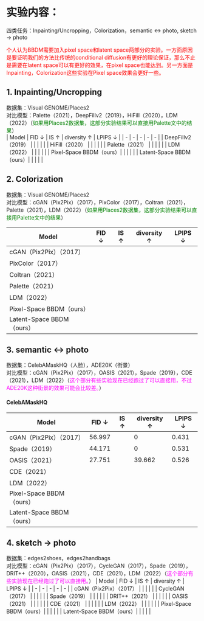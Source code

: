 # 实验内容：
四类任务：Inpainting/Uncropping，Colorization，semantic $\leftrightarrow$ photo, sketch $\to$ photo

<font color=red>个人认为BBDM需要加入pixel space和latent space两部分的实验。一方面原因是要证明我们的方法比传统的conditional diffusion有更好的理论保证，那么不止是需要在latent space可以有更好的效果，在pixel space也能达到。另一方面是Inpainting，Colorization这些实验在Pixel space效果会更好一些。</font>

## 1. Inpainting/Uncropping
数据集：Visual GENOME/Places2  
对比模型：Palette（2021），DeepFillv2（2019），HiFill（2020），LDM（2022）（<font color=green>如果用Places2数据集，这部分实验结果可以直接用Palette文中的结果</font>）  
| Model | FID $\downarrow$ | IS $\uparrow$ | diversity $\uparrow$ | LPIPS $\downarrow$ |
| - | - | - | - | - |
| DeepFillv2（2019） | | | | |
| HiFill（2020） | | | | |
| Palette（2021） | | | | |
| LDM（2022） | | | | |
| Pixel-Space BBDM（ours）| | | | |
| Latent-Space BBDM（ours）| | | | |

## 2. Colorization
数据集：Visual GENOME/Places2  
对比模型：cGAN（Pix2Pix）（2017），PixColor（2017），Coltran（2021），Palette（2021），LDM（2022）（<font color=green>如果用Places2数据集，这部分实验结果可以直接用Palette文中的结果</font>）  

| Model | FID $\downarrow$ | IS $\uparrow$ | diversity $\uparrow$ | LPIPS $\downarrow$ |
| - | - | - | - | - |
| cGAN（Pix2Pix）（2017） | | | | |
| PixColor（2017） | | | | |
| Coltran（2021） | | | | |
| Palette（2021） | | | | |
| LDM（2022） | | | | |
| Pixel-Space BBDM（ours）| | | | |
| Latent-Space BBDM（ours）| | | | |

## 3. semantic $\leftrightarrow$ photo
数据集：CelebAMaskHQ（人脸），ADE20K（街景）  
对比模型：cGAN（Pix2Pix）（2017），OASIS（2021），Spade（2019），CDE（2021），LDM（2022）（<font color=magenta>这个部分有些实验现在已经跑过了可以直接用，不过ADE20K这种街景的效果可能会比较差。</font>）

#### CelebAMaskHQ
| Model | FID $\downarrow$ | IS $\uparrow$ | diversity $\uparrow$ | LPIPS $\downarrow$ |
| - | - | - | - | - |
| cGAN（Pix2Pix）（2017） | 56.997 | | 0 | 0.431 |
| Spade（2019） | 44.171 | | 0 | 0.531 |
| OASIS（2021） | 27.751 | | 39.662 | 0.526 |
| CDE（2021） | | | | |
| LDM（2022） | | | | |
| Pixel-Space BBDM（ours）| | | | |
| Latent-Space BBDM（ours）| | | | |

## 4. sketch $\to$ photo
数据集：edges2shoes，edges2handbags  
对比模型：cGAN（Pix2Pix）（2017），CycleGAN（2017），Spade（2019），DRIT++（2020），OASIS（2021），CDE（2021），LDM（2022）（<font color=magenta>这个部分有些实验现在已经跑过了可以直接用。</font>）
| Model | FID $\downarrow$ | IS $\uparrow$ | diversity $\uparrow$ | LPIPS $\downarrow$ |
| - | - | - | - | - |
| cGAN（Pix2Pix）（2017） |  | | | |
| CycleGAN（2017） | | | | |
| Spade（2019） | | | | |
| DRIT++（2021） | | | | |
| OASIS（2021） | | | | |
| CDE（2021） | | | | |
| LDM（2022） | | | | |
| Pixel-Space BBDM（ours）| | | | |
| Latent-Space BBDM（ours）| | | | |
